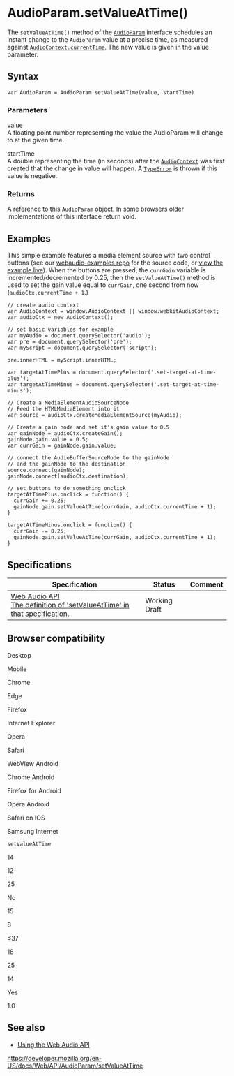 # AudioParam.setValueAtTime()

The `setValueAtTime()` method of the [`AudioParam`](../audioparam) interface schedules an instant change to the `AudioParam` value at a precise time, as measured against [`AudioContext.currentTime`](../baseaudiocontext/currenttime). The new value is given in the value parameter.

## Syntax

    var AudioParam = AudioParam.setValueAtTime(value, startTime)

### Parameters

value  
A floating point number representing the value the AudioParam will change to at the given time.

startTime  
A double representing the time (in seconds) after the [`AudioContext`](../audiocontext) was first created that the change in value will happen. A [`TypeError`](https://developer.mozilla.org/en-US/docs/Web/JavaScript/Reference/Global_Objects/TypeError) is thrown if this value is negative.

### Returns

A reference to this `AudioParam` object. In some browsers older implementations of this interface return void.

## Examples

This simple example features a media element source with two control buttons (see our [webaudio-examples repo](https://github.com/mdn/webaudio-examples/blob/master/audio-param/index.html) for the source code, or [view the example live](https://mdn.github.io/webaudio-examples/audio-param/)). When the buttons are pressed, the `currGain` variable is incremented/decremented by 0.25, then the `setValueAtTime()` method is used to set the gain value equal to `currGain`, one second from now (`audioCtx.currentTime + 1`.)

    // create audio context
    var AudioContext = window.AudioContext || window.webkitAudioContext;
    var audioCtx = new AudioContext();

    // set basic variables for example
    var myAudio = document.querySelector('audio');
    var pre = document.querySelector('pre');
    var myScript = document.querySelector('script');

    pre.innerHTML = myScript.innerHTML;

    var targetAtTimePlus = document.querySelector('.set-target-at-time-plus');
    var targetAtTimeMinus = document.querySelector('.set-target-at-time-minus');

    // Create a MediaElementAudioSourceNode
    // Feed the HTMLMediaElement into it
    var source = audioCtx.createMediaElementSource(myAudio);

    // Create a gain node and set it's gain value to 0.5
    var gainNode = audioCtx.createGain();
    gainNode.gain.value = 0.5;
    var currGain = gainNode.gain.value;

    // connect the AudioBufferSourceNode to the gainNode
    // and the gainNode to the destination
    source.connect(gainNode);
    gainNode.connect(audioCtx.destination);

    // set buttons to do something onclick
    targetAtTimePlus.onclick = function() {
      currGain += 0.25;
      gainNode.gain.setValueAtTime(currGain, audioCtx.currentTime + 1);
    }

    targetAtTimeMinus.onclick = function() {
      currGain -= 0.25;
      gainNode.gain.setValueAtTime(currGain, audioCtx.currentTime + 1);
    }

## Specifications

<table><thead><tr class="header"><th>Specification</th><th>Status</th><th>Comment</th></tr></thead><tbody><tr class="odd"><td><a href="https://webaudio.github.io/web-audio-api/#dom-audioparam-setvalueattime">Web Audio API<br />
<span class="small">The definition of 'setValueAtTime' in that specification.</span></a></td><td><span class="spec-wd">Working Draft</span></td><td></td></tr></tbody></table>

## Browser compatibility

Desktop

Mobile

Chrome

Edge

Firefox

Internet Explorer

Opera

Safari

WebView Android

Chrome Android

Firefox for Android

Opera Android

Safari on IOS

Samsung Internet

`setValueAtTime`

14

12

25

No

15

6

≤37

18

25

14

Yes

1.0

## See also

- [Using the Web Audio API](../web_audio_api/using_web_audio_api)

<a href="https://developer.mozilla.org/en-US/docs/Web/API/AudioParam/setValueAtTime" class="_attribution-link">https://developer.mozilla.org/en-US/docs/Web/API/AudioParam/setValueAtTime</a>
